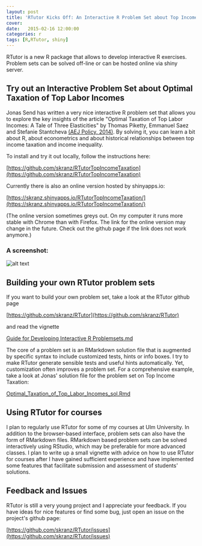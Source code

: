 ```yaml
---
layout: post
title: 'RTutor Kicks Off: An Interactive R Problem Set about Top Income Taxation'
cover: 
date:   2015-02-16 12:00:00
categories: r
tags: [R,RTutor, shiny]
---
```


RTutor is a new R package that allows to develop interactive R exercises. Problem sets can be solved off-line or can be hosted online via shiny server.

## Try out an Interactive Problem Set about Optimal Taxation of Top Labor Incomes

Jonas Send has written a very nice interactive R problem set that allows you to explore the key insights of the article "Optimal Taxation of Top Labor Incomes: A Tale of Three Elasticities" by Thomas Piketty, Emmanuel Saez and Stefanie Stantcheva [(AEJ Policy, 2014)](https://www.aeaweb.org/articles.php?doi=10.1257/pol.6.1.230). By solving it, you can learn a bit about R, about econometrics and about historical relationships between top income taxation and income inequality.

To install and try it out locally, follow the instructions here:

[https://github.com/skranz/RTutorTopIncomeTaxation](https://github.com/skranz/RTutorTopIncomeTaxation)

Currently there is also an online version hosted by shinyapps.io:

[https://skranz.shinyapps.io/RTutorTopIncomeTaxation/](https://skranz.shinyapps.io/RTutorTopIncomeTaxation/)

(The online version sometimes greys out. On my computer it runs more stable with Chrome than with Firefox. The link for the online version may change in the future. Check out the github page if the link does not work anymore.)

### A screenshot:

![alt text](http://skranz.github.io/images/RTutorTopIncomeTaxation.PNG)

## Building your own RTutor problem sets

If you want to build your own problem set, take a look at the RTutor github page


[https://github.com/skranz/RTutor](https://github.com/skranz/RTutor)

and read the vignette

[Guide for Developing Interactive R Problemsets.md](https://github.com/skranz/RTutor/blob/master/vignettes/Guide_for_Developing_Interactive_R_Problemsets.md)

The core of a problem set is an RMarkdown solution file that is augmented by specific syntax to include customized tests, hints or info boxes. I try to make RTutor generate sensible tests and useful hints automatically. Yet, customization often improves a problem set. For a comprehensive example, take a look at Jonas' solution file for the problem set on Top Income Taxation:

[Optimal_Taxation_of_Top_Labor_Incomes_sol.Rmd](https://raw.githubusercontent.com/skranz/RTutorTopIncomeTaxation/master/inst/ps/Optimal%20Taxation%20of%20Top%20Labor%20Incomes_sol.Rmd)

## Using RTutor for courses

I plan to regularly use RTutor for some of my courses at Ulm University. In addition to the browser-based interface, problem sets can also have the form of RMarkdown files. RMarkdown based problem sets can be solved interactively using RStudio, which may be preferable for more advanced classes. I plan to write up a small vignette with advice on how to use RTutor for courses after I have gained sufficient experience and have implemented some features that facilitate submission and assessment of students' solutions.

## Feedback and Issues

RTutor is still a very young project and I appreciate your feedback. If you have ideas for nice features or find some bug, just open an issue on the project's github page:

[https://github.com/skranz/RTutor/issues](https://github.com/skranz/RTutor/issues)


